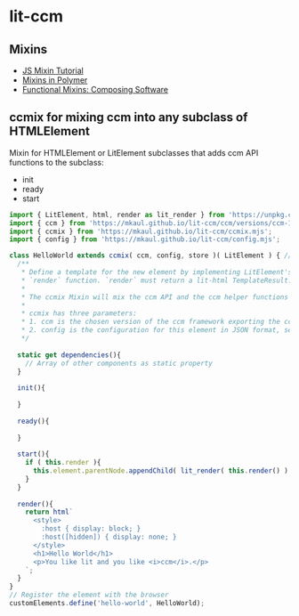 # lit-ccm

## Mixins

* [JS Mixin Tutorial](https://javascript.info/mixins)
* [Mixins in Polymer](https://stackoverflow.com/questions/41839198/applying-behaviors-with-js-mixins-in-polymer-2)
* [Functional Mixins: Composing Software](https://medium.com/javascript-scene/functional-mixins-composing-software-ffb66d5e731c)

## ccmix for mixing ccm into any subclass of HTMLElement

Mixin for HTMLElement or LitElement subclasses that adds ccm API functions to the subclass:
* init
* ready
* start

```javascript
import { LitElement, html, render as lit_render } from 'https://unpkg.com/@polymer/lit-element/lit-element.js?module';
import { ccm } from 'https://mkaul.github.io/lit-ccm/ccm/versions/ccm-18.6.5.mjs';
import { ccmix } from 'https://mkaul.github.io/lit-ccm/ccmix.mjs';
import { config } from 'https://mkaul.github.io/lit-ccm/config.mjs';

class HelloWorld extends ccmix( ccm, config, store )( LitElement ) { // or HTMLElement
  /**
   * Define a template for the new element by implementing LitElement's
   * `render` function. `render` must return a lit-html TemplateResult.
   * 
   * The ccmix Mixin will mix the ccm API and the ccm helper functions into this element
   * 
   * ccmix has three parameters:
   * 1. ccm is the chosen version of the ccm framework exporting the ccm global namespace
   * 2. config is the configuration for this element in JSON format, see ccm wiki
   */
  
  static get dependencies(){
    // Array of other components as static property 
  }
  
  init(){
    
  }
  
  ready(){
    
  }
  
  start(){
    if ( this.render ){
      this.element.parentNode.appendChild( lit_render( this.render() ) );
    }
  }
  
  render(){ 
    return html`
      <style>
        :host { display: block; }
        :host([hidden]) { display: none; }
      </style>
      <h1>Hello World</h1>
      <p>You like lit and you like <i>ccm</i>.</p>
    `;
  }
}
// Register the element with the browser
customElements.define('hello-world', HelloWorld);
```